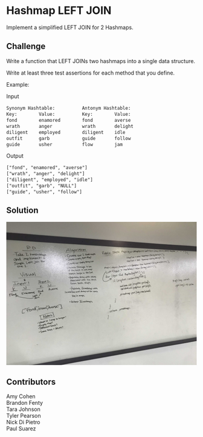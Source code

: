 # Hashmap LEFT JOIN
Implement a simplified LEFT JOIN for 2 Hashmaps.

## Challenge
Write a function that LEFT JOINs two hashmaps into a single data structure.

Write at least three test assertions for each method that you define.

Example:

Input  
```
Synonym Hashtable:          Antonym Hashtable:
Key:        Value:          Key:        Value:
fond        enamored        fond        averse
wrath       anger           wrath       delight
diligent    employed        diligent    idle
outfit      garb            guide       follow
guide       usher           flow        jam
```

Output
```
["fond", "enamored", "averse"]
["wrath", "anger", "delight"]
["diligent", "employed", "idle"]
["outfit", "garb", "NULL"]
["guide", "usher", "follow"]
```

## Solution
![alt text](assets/left_join.jpg "left_join")

## Contributors
Amy Cohen  
Brandon Fenty  
Tara Johnson  
Tyler Pearson  
Nick Di Pietro  
Paul Suarez